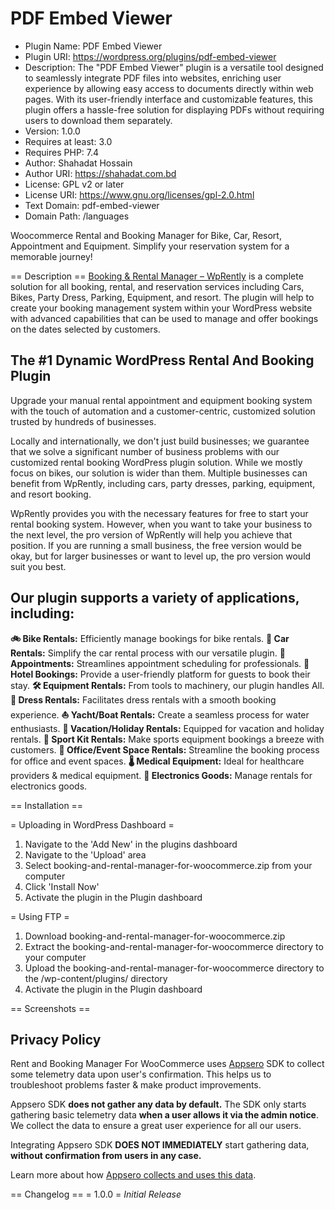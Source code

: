 # PDF Embed Viewer

 * Plugin Name: PDF Embed Viewer
 * Plugin URI: https://wordpress.org/plugins/pdf-embed-viewer
 * Description: The "PDF Embed Viewer" plugin is a versatile tool designed to seamlessly integrate PDF files into websites, enriching user experience by allowing easy access to documents directly within web pages. With its user-friendly interface and customizable features, this plugin offers a hassle-free solution for displaying PDFs without requiring users to download them separately.
 * Version: 1.0.0
 * Requires at least: 3.0
 * Requires PHP:      7.4
 * Author: Shahadat Hossain
 * Author URI: https://shahadat.com.bd
 * License: GPL v2 or later
 * License URI: https://www.gnu.org/licenses/gpl-2.0.html
 * Text Domain: pdf-embed-viewer
 * Domain Path: /languages


Woocommerce Rental and Booking Manager for Bike, Car, Resort, Appointment and Equipment. Simplify your reservation system for a memorable journey!

== Description ==
[Booking & Rental Manager – WpRently](https://mage-people.com/product/booking-and-rental-manager-for-woocommerce-pro/) is a complete solution for all booking, rental, and reservation services including Cars, Bikes, Party Dress, Parking, Equipment, and resort. The plugin will help to create your booking management system within your WordPress website with advanced capabilities that can be used to manage and offer bookings on the dates selected by customers.

## The #1 Dynamic WordPress Rental And Booking Plugin

Upgrade your manual rental appointment and equipment booking system with the touch of automation and a customer-centric, customized solution trusted by hundreds of businesses.

Locally and internationally, we don't just build businesses; we guarantee that we solve a significant number of business problems with our customized rental booking WordPress plugin solution. While we mostly focus on bikes, our solution is wider than them. Multiple businesses can benefit from WpRently, including cars, party dresses, parking, equipment, and resort booking. 

WpRently provides you with the necessary features for free to start your rental booking system. However, when you want to take your business to the next level, the pro version of WpRently will help you achieve that position. If you are running a small business, the free version would be okay, but for larger businesses or want to level up, the pro version would suit you best.


## Our plugin supports a variety of applications, including:

**🚲 Bike Rentals:** Efficiently manage bookings for bike rentals.
**🚗 Car Rentals:** Simplify the car rental process with our versatile plugin.
**📅 Appointments:** Streamlines appointment scheduling for professionals.
**🏨 Hotel Bookings:** Provide a user-friendly platform for guests to book their stay.
**🛠️ Equipment Rentals:** From tools to machinery, our plugin handles All.
**👗 Dress Rentals:** Facilitates dress rentals with a smooth booking experience.
**⛵ Yacht/Boat Rentals:** Create a seamless process for water enthusiasts.
**🏡 Vacation/Holiday Rentals:** Equipped for vacation and holiday rentals.
**🏑 Sport Kit Rentals:** Make sports equipment bookings a breeze with customers.
**🏢 Office/Event Space Rentals:** Streamline the booking process for office and event spaces.
**🌡️ Medical Equipment:** Ideal for healthcare providers & medical equipment.
**🔌 Electronics Goods:** Manage rentals for electronics goods.

== Installation ==

= Uploading in WordPress Dashboard =

1. Navigate to the 'Add New' in the plugins dashboard
2. Navigate to the 'Upload' area
3. Select booking-and-rental-manager-for-woocommerce.zip from your computer
4. Click 'Install Now'
5. Activate the plugin in the Plugin dashboard

= Using FTP =

1. Download booking-and-rental-manager-for-woocommerce.zip
2. Extract the booking-and-rental-manager-for-woocommerce directory to your computer
3. Upload the booking-and-rental-manager-for-woocommerce directory to the /wp-content/plugins/ directory
4. Activate the plugin in the Plugin dashboard

== Screenshots ==



## Privacy Policy
Rent and Booking Manager For WooCommerce uses [Appsero](https://appsero.com) SDK to collect some telemetry data upon user's confirmation. This helps us to troubleshoot problems faster & make product improvements.

Appsero SDK **does not gather any data by default.** The SDK only starts gathering basic telemetry data **when a user allows it via the admin notice**. We collect the data to ensure a great user experience for all our users.

Integrating Appsero SDK **DOES NOT IMMEDIATELY** start gathering data, **without confirmation from users in any case.**

Learn more about how [Appsero collects and uses this data](https://appsero.com/privacy-policy/).



== Changelog ==
= 1.0.0 =
*Initial Release*
